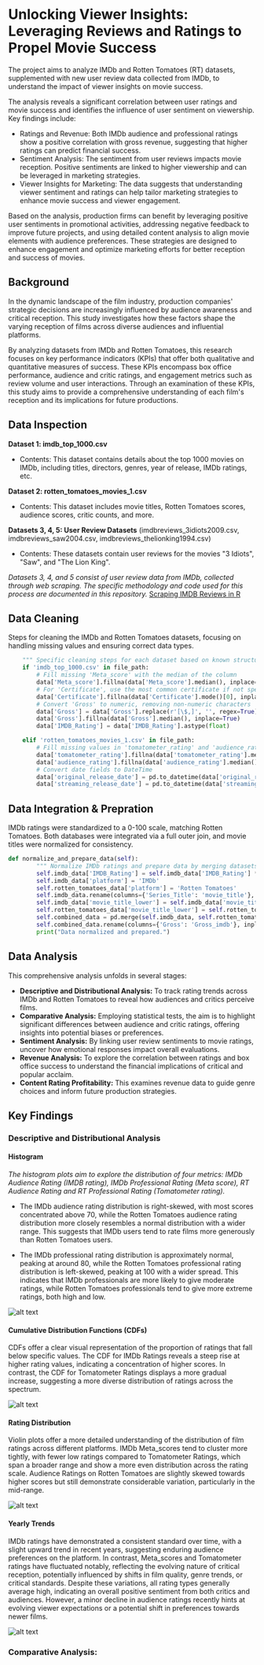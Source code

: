 # Unlocking Viewer Insights: Leveraging Reviews and Ratings to Propel Movie Success


The project aims to analyze IMDb and Rotten Tomatoes (RT) datasets, supplemented with new user review data collected from IMDb, to understand the impact of viewer insights on movie success.

The analysis reveals a significant correlation between user ratings and movie success and identifies the influence of user sentiment on viewership. Key findings include:
- Ratings and Revenue: Both IMDb audience and professional ratings show a positive correlation with gross revenue, suggesting that higher ratings can predict financial success.
- Sentiment Analysis: The sentiment from user reviews impacts movie reception. Positive sentiments are linked to higher viewership and can be leveraged in marketing strategies.
- Viewer Insights for Marketing: The data suggests that understanding viewer sentiment and ratings can help tailor marketing strategies to enhance movie success and viewer engagement.


Based on the analysis, production firms can benefit by leveraging positive user sentiments in promotional activities, addressing negative feedback to improve future projects, and using detailed content analysis to align movie elements with audience preferences. These strategies are designed to enhance engagement and optimize marketing efforts for better reception and success of movies.

## Background
In the dynamic landscape of the film industry, production companies' strategic decisions are increasingly influenced by audience awareness and critical reception.  This study investigates how these factors shape the varying reception of films across diverse audiences and influential platforms.

By analyzing datasets from IMDb and Rotten Tomatoes, this research focuses on key performance indicators (KPIs) that offer both qualitative and quantitative measures of success. These KPIs encompass box office performance, audience and critic ratings, and engagement metrics such as review volume and user interactions.  Through an examination of these KPIs, this study aims to provide a comprehensive understanding of each film's reception and its implications for future productions. 

## Data Inspection
**Dataset 1: imdb_top_1000.csv**
- Contents: This dataset contains details about the top 1000 movies on IMDb, including titles, directors, genres, year of release, IMDb ratings, etc.

**Dataset 2: rotten_tomatoes_movies_1.csv**
- Contents: This dataset includes movie titles, Rotten Tomatoes scores, audience scores, critic counts, and more.

**Datasets 3, 4, 5: User Review Datasets** (imdbreviews_3idiots2009.csv, imdbreviews_saw2004.csv, imdbreviews_thelionking1994.csv)
- Contents: These datasets contain user reviews for the movies "3 Idiots", "Saw", and "The Lion King".

*Datasets 3, 4, and 5 consist of user review data from IMDb, collected through web scraping. The specific methodology and code used for this process are documented in this repository.* [Scraping IMDB Reviews in R](https://github.com/rishav21r/Scraping-IMDB-Review-in-R)

## Data Cleaning
Steps for cleaning the IMDb and Rotten Tomatoes datasets, focusing on handling missing values and ensuring correct data types. 
```python
    """ Specific cleaning steps for each dataset based on known structure. """
    if 'imdb_top_1000.csv' in file_path:
        # Fill missing 'Meta_score' with the median of the column
        data['Meta_score'].fillna(data['Meta_score'].median(), inplace=True)
        # For 'Certificate', use the most common certificate if not specified
        data['Certificate'].fillna(data['Certificate'].mode()[0], inplace=True)
        # Convert 'Gross' to numeric, removing non-numeric characters
        data['Gross'] = data['Gross'].replace(r'[\$,]', '', regex=True).astype(float)
        data['Gross'].fillna(data['Gross'].median(), inplace=True)
        data['IMDB_Rating'] = data['IMDB_Rating'].astype(float)

    elif 'rotten_tomatoes_movies_1.csv' in file_path:
        # Fill missing values in 'tomatometer_rating' and 'audience_rating'
        data['tomatometer_rating'].fillna(data['tomatometer_rating'].median(), inplace=True)
        data['audience_rating'].fillna(data['audience_rating'].median(), inplace=True)
        # Convert date fields to DateTime
        data['original_release_date'] = pd.to_datetime(data['original_release_date'], errors='coerce')
        data['streaming_release_date'] = pd.to_datetime(data['streaming_release_date'], errors='coerce')
```

## Data Integration & Prepration
IMDb ratings were standardized to a 0-100 scale, matching Rotten Tomatoes. Both databases were integrated via a full outer join, and movie titles were normalized for consistency.

```python
def normalize_and_prepare_data(self):
        """ Normalize IMDb ratings and prepare data by merging datasets. """
        self.imdb_data['IMDB_Rating'] = self.imdb_data['IMDB_Rating'] * 10
        self.imdb_data['platform'] = 'IMDb'
        self.rotten_tomatoes_data['platform'] = 'Rotten Tomatoes'
        self.imdb_data.rename(columns={'Series_Title': 'movie_title'}, inplace=True)
        self.imdb_data['movie_title_lower'] = self.imdb_data['movie_title'].str.lower()
        self.rotten_tomatoes_data['movie_title_lower'] = self.rotten_tomatoes_data['movie_title'].str.lower()
        self.combined_data = pd.merge(self.imdb_data, self.rotten_tomatoes_data, on='movie_title_lower', how='outer', suffixes=('_imdb', '_rt'))
        self.combined_data.rename(columns={'Gross': 'Gross_imdb'}, inplace=True)
        print("Data normalized and prepared.")
```


## Data Analysis
This comprehensive analysis unfolds in several stages:
- **Descriptive and Distributional Analysis:** To track rating trends across IMDb and Rotten Tomatoes to reveal how audiences and critics perceive films.
- **Comparative Analysis:** Employing statistical tests, the aim is to highlight significant differences between audience and critic ratings, offering insights into potential biases or preferences.
- **Sentiment Analysis:** By linking user review sentiments to movie ratings, uncover how emotional responses impact overall evaluations.
- **Revenue Analysis:** To explore the correlation between ratings and box office success to understand the financial implications of critical and popular acclaim.
- **Content Rating Profitability:** This examines revenue data to guide genre choices and inform future production strategies.



## Key Findings

### Descriptive and Distributional Analysis
#### Histogram 
*_The histogram plots aim to explore the distribution of four metrics: IMDb Audience Rating (IMDB rating), IMDb Professional Rating (Meta score), RT Audience Rating and RT Professional Rating (Tomatometer rating)._*
- The IMDb audience rating distribution is right-skewed, with most scores concentrated above 70, while the Rotten Tomatoes audience rating distribution more closely resembles a normal distribution with a wider range. This suggests that IMDb users tend to rate films more generously than Rotten Tomatoes users.

- The IMDb professional rating distribution is approximately normal, peaking at around 80, while the Rotten Tomatoes professional rating distribution is left-skewed, peaking at 100 with a wider spread. This indicates that IMDb professionals are more likely to give moderate ratings, while Rotten Tomatoes professionals tend to give more extreme ratings, both high and low.

![alt text][logo1]

[logo1]: plots/histogram.png "Histogram of Ratings"

#### Cumulative Distribution Functions (CDFs)
CDFs offer a clear visual representation of the proportion of ratings that fall below specific values. The CDF for IMDb Ratings reveals a steep rise at higher rating values, indicating a concentration of higher scores. In contrast, the CDF for Tomatometer Ratings displays a more gradual increase, suggesting a more diverse distribution of ratings across the spectrum.

![alt text][logo2]

[logo2]: plots/cdf.png "Cumulative Distribution Functions"

#### Rating Distribution
Violin plots offer a more detailed understanding of the distribution of film ratings across different platforms.  IMDb Meta_scores tend to cluster more tightly, with fewer low ratings compared to Tomatometer Ratings, which span a broader range and show a more even distribution across the rating scale. Audience Ratings on Rotten Tomatoes are slightly skewed towards higher scores but still demonstrate considerable variation, particularly in the mid-range.

![alt text][logo3]

[logo3]: plots/violinplot.png "Violin Plot for all Ratings"

#### Yearly Trends
IMDb ratings have demonstrated a consistent standard over time, with a slight upward trend in recent years, suggesting enduring audience preferences on the platform. In contrast, Meta_scores and Tomatometer ratings have fluctuated notably, reflecting the evolving nature of critical reception, potentially influenced by shifts in film quality, genre trends, or critical standards. Despite these variations, all rating types generally average high, indicating an overall positive sentiment from both critics and audiences. However, a minor decline in audience ratings recently hints at evolving viewer expectations or a potential shift in preferences towards newer films.

![alt text][logo4]

[logo4]: plots/yearlytrends.png "Yearly trends for all Ratings"

### Comparative Analysis:



